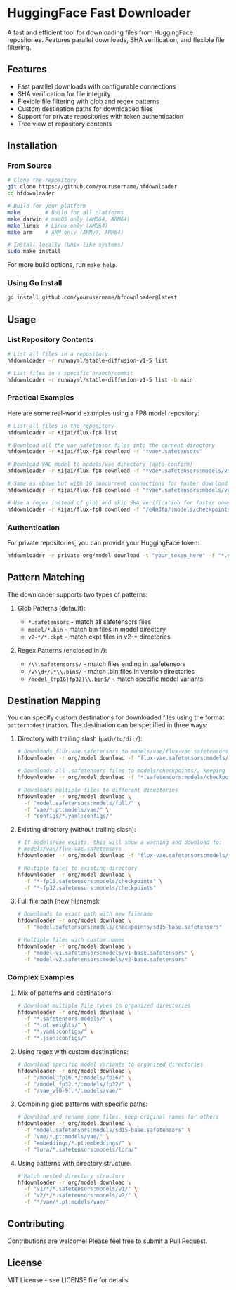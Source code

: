 # HuggingFace Fast Downloader

A fast and efficient tool for downloading files from HuggingFace repositories. Features parallel downloads, SHA verification, and flexible file filtering.

## Features

- Fast parallel downloads with configurable connections
- SHA verification for file integrity
- Flexible file filtering with glob and regex patterns
- Custom destination paths for downloaded files
- Support for private repositories with token authentication
- Tree view of repository contents

## Installation

### From Source

```bash
# Clone the repository
git clone https://github.com/yourusername/hfdownloader
cd hfdownloader

# Build for your platform
make        # Build for all platforms
make darwin # macOS only (AMD64, ARM64)
make linux  # Linux only (AMD64)
make arm    # ARM only (ARMv7, ARM64)

# Install locally (Unix-like systems)
sudo make install
```

For more build options, run `make help`.

### Using Go Install

```bash
go install github.com/yourusername/hfdownloader@latest
```

## Usage

### List Repository Contents

```bash
# List all files in a repository
hfdownloader -r runwayml/stable-diffusion-v1-5 list

# List files in a specific branch/commit
hfdownloader -r runwayml/stable-diffusion-v1-5 list -b main
```

### Practical Examples

Here are some real-world examples using a FP8 model repository:

```bash
# List all files in the repository
hfdownloader -r Kijai/flux-fp8 list

# Download all the vae safetensor files into the current directory
hfdownloader -r Kijai/flux-fp8 download -f "*vae*.safetensors" 

# Download VAE model to models/vae directory (auto-confirm)
hfdownloader -r Kijai/flux-fp8 download -f "*vae*.safetensors:models/vae" -y

# Same as above but with 16 concurrent connections for faster download
hfdownloader -r Kijai/flux-fp8 download -f "*vae*.safetensors:models/vae" -y -c 16

# Use a regex instead of glob and skip SHA verification for faster downloads
hfdownloader -r Kijai/flux-fp8 download -f "/e4m3fn/:models/checkpoints" -y -c 16 --skip-sha
```

### Authentication

For private repositories, you can provide your HuggingFace token:

```bash
hfdownloader -r private-org/model download -t "your_token_here" -f "*.safetensors"
```

## Pattern Matching

The downloader supports two types of patterns:

1. Glob Patterns (default):
   - `*.safetensors` - match all safetensors files
   - `model/*.bin` - match bin files in model directory
   - `v2-*/*.ckpt` - match ckpt files in v2-* directories

2. Regex Patterns (enclosed in /):
   - `/\\.safetensors$/` - match files ending in .safetensors
   - `/v\\d+/.*\\.bin$/` - match .bin files in version directories
   - `/model_(fp16|fp32)\\.bin$/` - match specific model variants

## Destination Mapping

You can specify custom destinations for downloaded files using the format `pattern:destination`. The destination can be specified in three ways:

1. Directory with trailing slash (`path/to/dir/`):
   ```bash
   # Downloads flux-vae.safetensors to models/vae/flux-vae.safetensors
   hfdownloader -r org/model download -f "flux-vae.safetensors:models/vae/"
   
   # Downloads all .safetensors files to models/checkpoints/, keeping original names
   hfdownloader -r org/model download -f "*.safetensors:models/checkpoints/"
   
   # Downloads multiple files to different directories
   hfdownloader -r org/model download \
     -f "model.safetensors:models/full/" \
     -f "vae/*.pt:models/vae/" \
     -f "configs/*.yaml:configs/"
   ```

2. Existing directory (without trailing slash):
   ```bash
   # If models/vae exists, this will show a warning and download to:
   # models/vae/flux-vae.safetensors
   hfdownloader -r org/model download -f "flux-vae.safetensors:models/vae"
   
   # Multiple files to existing directory
   hfdownloader -r org/model download \
     -f "*-fp16.safetensors:models/checkpoints" \
     -f "*-fp32.safetensors:models/checkpoints"
   ```

3. Full file path (new filename):
   ```bash
   # Downloads to exact path with new filename
   hfdownloader -r org/model download \
     -f "model.safetensors:models/checkpoints/sd15-base.safetensors"
   
   # Multiple files with custom names
   hfdownloader -r org/model download \
     -f "model-v1.safetensors:models/v1-base.safetensors" \
     -f "model-v2.safetensors:models/v2-base.safetensors"
   ```

### Complex Examples

1. Mix of patterns and destinations:
   ```bash
   # Download multiple file types to organized directories
   hfdownloader -r org/model download \
     -f "*.safetensors:models/" \
     -f "*.pt:weights/" \
     -f "*.yaml:configs/" \
     -f "*.json:configs/"
   ```

2. Using regex with custom destinations:
   ```bash
   # Download specific model variants to organized directories
   hfdownloader -r org/model download \
     -f "/model_fp16.*/:models/fp16/" \
     -f "/model_fp32.*/:models/fp32/" \
     -f "/vae_v[0-9].*/:models/vae/"
   ```

3. Combining glob patterns with specific paths:
   ```bash
   # Download and rename some files, keep original names for others
   hfdownloader -r org/model download \
     -f "model.safetensors:models/sd15-base.safetensors" \
     -f "vae/*.pt:models/vae/" \
     -f "embeddings/*.pt:embeddings/" \
     -f "lora/*.safetensors:models/lora/"
   ```

4. Using patterns with directory structure:
   ```bash
   # Match nested directory structure
   hfdownloader -r org/model download \
     -f "v1/*/*.safetensors:models/v1/" \
     -f "v2/*/*.safetensors:models/v2/" \
     -f "*/vae/*.pt:models/vae/"
   ```

## Contributing

Contributions are welcome! Please feel free to submit a Pull Request.

## License

MIT License - see LICENSE file for details
